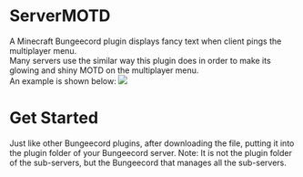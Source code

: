 # ServerMOTD
A Minecraft Bungeecord plugin displays fancy text when client pings the multiplayer menu. <br>
Many servers use the similar way this plugin does in order to make its glowing and shiny MOTD on the multiplayer menu. <br>
An example is shown below:
![](https://media.discordapp.net/attachments/880425820861132810/1010684857581572166/unknown.png?width=976&height=141)
# Get Started
Just like other Bungeecord plugins, after downloading the file, putting it into the plugin folder of your Bungeecord server.
Note: It is not the plugin folder of the sub-servers, but the Bungeecord that manages all the sub-servers.
